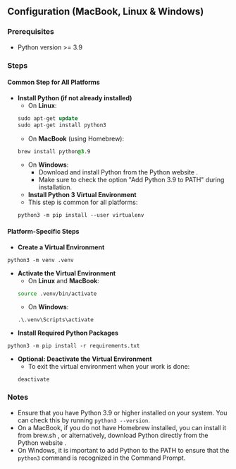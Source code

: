 




## Configuration (MacBook, Linux &amp; Windows)
### Prerequisites

- Python version >= 3.9

### Steps
#### Common Step for All Platforms

- **Install Python (if not already installed)**
   - On **Linux**:
    ```sql
    sudo apt-get update
    sudo apt-get install python3
    ```
   - On **MacBook** (using Homebrew):
    ```css
    brew install python@3.9
    ```
   - On **Windows**:
      - Download and install Python from the
      Python website
      .
      - Make sure to check the option "Add Python 3.9 to PATH" during installation.
   - **Install Python 3 Virtual Environment**
   - This step is common for all platforms:
    ```css
    python3 -m pip install --user virtualenv
    ```

#### Platform-Specific Steps

- **Create a Virtual Environment**

```
python3 -m venv .venv
```
- **Activate the Virtual Environment**
   - On **Linux** and **MacBook**:
    ```bash
    source .venv/bin/activate
    ```
   - On **Windows**:
    ```
    .\.venv\Scripts\activate
    ```
- **Install Required Python Packages**

```
python3 -m pip install -r requirements.txt
```
- **Optional: Deactivate the Virtual Environment**
   - To exit the virtual environment when your work is done:
    ```
    deactivate
    ```

### Notes

- Ensure that you have Python 3.9 or higher installed on your system. You can check this by running `python3 --version`.
- On a MacBook, if you do not have Homebrew installed, you can install it from
brew.sh
, or alternatively, download Python directly from the
Python website
.
- On Windows, it is important to add Python to the PATH to ensure that the `python3` command is recognized in the Command Prompt.